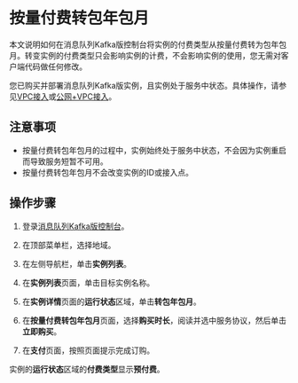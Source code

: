 # 按量付费转包年包月

本文说明如何在消息队列Kafka版控制台将实例的付费类型从按量付费转为包年包月。转变实例的付费类型只会影响实例的计费，不会影响实例的使用，您无需对客户端代码做任何修改。

您已购买并部署消息队列Kafka版实例，且实例处于服务中状态。具体操作，请参见[VPC接入](/cn.zh-CN/快速入门/步骤二：购买和部署实例/VPC接入.md)或[公网+VPC接入](/cn.zh-CN/快速入门/步骤二：购买和部署实例/公网+VPC接入.md)。

## 注意事项

-   按量付费转包年包月的过程中，实例始终处于服务中状态，不会因为实例重启而导致服务短暂不可用。
-   按量付费转包年包月不会改变实例的ID或接入点。

## 操作步骤

1.  登录[消息队列Kafka版控制台](https://kafka.console.aliyun.com/?spm=a2c4g.11186623.2.22.6bf72638IfKzDm)。

2.  在顶部菜单栏，选择地域。

3.  在左侧导航栏，单击**实例列表**。

4.  在**实例列表**页面，单击目标实例名称。

5.  在**实例详情**页面的**运行状态**区域，单击**转包年包月**。

6.  在**按量付费转包年包月**页面，选择**购买时长**，阅读并选中服务协议，然后单击**立即购买**。

7.  在**支付**页面，按照页面提示完成订购。


实例的**运行状态**区域的**付费类型**显示**预付费**。

